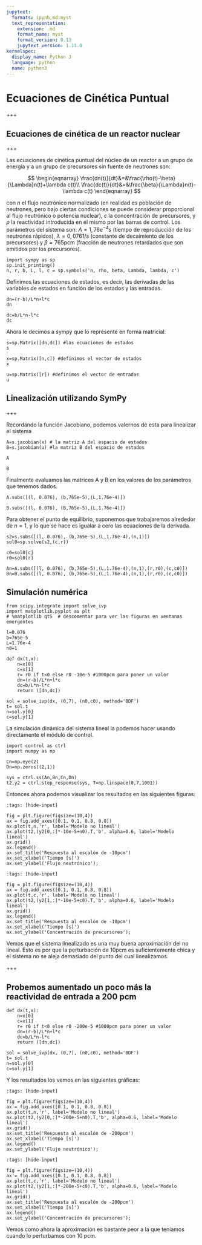 ```yaml
---
jupytext:
  formats: ipynb,md:myst
  text_representation:
    extension: .md
    format_name: myst
    format_version: 0.13
    jupytext_version: 1.11.0
kernelspec:
  display_name: Python 3
  language: python
  name: python3
---
```


# Ecuaciones de Cinética Puntual

+++

## Ecuaciones de cinética de un reactor nuclear

+++

Las ecuaciones de cinética puntual del núcleo de un reactor a un grupo de energía y a un grupo de precursores sin fuente de neutrones son:

$$
\begin{eqnarray}
\frac{dn(t)}{dt}&=&\frac{\rho(t)-\beta}{\Lambda}n(t)+\lambda c(t)\\
\frac{dc(t)}{dt}&=&\frac{\beta}{\Lambda}n(t)-\lambda c(t)
\end{eqnarray}
$$

con $n$ el flujo neutrónico normalizado (en realidad es población de neutrones, pero bajo ciertas condiciones se puede considerar proporcional al flujo neutrónico o potencia nuclear), $c$ la concentración de precursores, y $\rho$ la reactividad introducida en el mismo por las barras de control. Los parámetros del sistema son: $\Lambda = 1,76e^{-4} s$ (tiempo de reproducción de los neutrones rápidos), $\lambda = 0,076 1/s$ (constante de decaimiento de los precursores) y $\beta = 765$pcm (fracción de neutrones retardados que son emitidos por los precursores).

```{code-cell} ipython3
import sympy as sp
sp.init_printing()
n, r, b, L, l, c = sp.symbols('n, rho, beta, Lambda, lambda, c')
```

Definimos las ecuaciones de estados, es decir, las derivadas de las variables de estados en función de los estados y las entradas.

```{code-cell} ipython3
dn=(r-b)/L*n+l*c
dn
```

```{code-cell} ipython3
dc=b/L*n-l*c
dc
```

Ahora le decimos a sympy que lo represente en forma matricial:

```{code-cell} ipython3
s=sp.Matrix([dn,dc]) #las ecuaciones de estados
s
```

```{code-cell} ipython3
x=sp.Matrix([n,c]) #definimos el vector de estados
x
```

```{code-cell} ipython3
u=sp.Matrix([r]) #definimos el vector de entradas
u
```

## Linealización utilizando SymPy

+++

Recordando la función Jacobiano, podemos valernos de esta para linealizar el sistema

```{code-cell} ipython3
A=s.jacobian(x) # la matriz A del espacio de estados
B=s.jacobian(u) #la matriz B del espacio de estados
```

```{code-cell} ipython3
A
```

```{code-cell} ipython3
B
```

Finalmente evaluamos las matrices A y B en los valores de los parámetros que tenemos dados.

```{code-cell} ipython3
A.subs([(l, 0.076), (b,765e-5),(L,1.76e-4)])
```

```{code-cell} ipython3
B.subs([(l, 0.076), (B,765e-5),(L,1.76e-4)])
```

Para obtener el punto de equilibrio, suponemos que trabajaremos alrededor de $n=1$, y lo que se hace es igualar a cero las ecuaciones de la derivada.

```{code-cell} ipython3
s2=s.subs([(l, 0.076), (b,765e-5),(L,1.76e-4),(n,1)])
sol0=sp.solve(s2,(c,r))
```

```{code-cell} ipython3
c0=sol0[c]
r0=sol0[r]
```

```{code-cell} ipython3
An=A.subs([(l, 0.076), (b,765e-5),(L,1.76e-4),(n,1),(r,r0),(c,c0)])
Bn=B.subs([(l, 0.076), (b,765e-5),(L,1.76e-4),(n,1),(r,r0),(c,c0)])
```

## Simulación numérica

```{code-cell} ipython3
from scipy.integrate import solve_ivp
import matplotlib.pyplot as plt
# %matplotlib qt5  # descomentar para ver las figuras en ventanas emergentes
```

```{code-cell} ipython3
l=0.076
b=765e-5
L=1.76e-4
n0=1
```

```{code-cell} ipython3
def dx(t,x):
    n=x[0]
    c=x[1]
    r= r0 if t<0 else r0 -10e-5 #1000pcm para poner un valor
    dn=(r-b)/L*n+l*c
    dc=b/L*n-l*c
    return ([dn,dc])
```

```{code-cell} ipython3
sol = solve_ivp(dx, (0,7), (n0,c0), method='BDF')
t= sol.t
n=sol.y[0]
c=sol.y[1]
```

La simulación dinámica del sistema lineal la podemos hacer usando directamente el módulo de control.

```{code-cell} ipython3
import control as ctrl
import numpy as np
```

```{code-cell} ipython3
Cn=np.eye(2)
Dn=np.zeros((2,1))
```

```{code-cell} ipython3
sys = ctrl.ss(An,Bn,Cn,Dn)
t2,y2 = ctrl.step_response(sys, T=np.linspace(0,7,1001))
```

Entonces ahora podemos visualizar los resultados en las siguientes figuras:

```{code-cell} ipython3
:tags: [hide-input]

fig = plt.figure(figsize=(10,4))
ax = fig.add_axes([0.1, 0.1, 0.8, 0.8])
ax.plot(t,n,'r', label='Modelo no lineal')
ax.plot(t2,(y2[0,:]*-10e-5+n0).T,'b', alpha=0.6, label='Modelo lineal')
ax.grid()
ax.legend()
ax.set_title('Respuesta al escalón de -10pcm')
ax.set_xlabel('Tiempo [s]')
ax.set_ylabel('Flujo neutrónico');
```

```{code-cell} ipython3
:tags: [hide-input]

fig = plt.figure(figsize=(10,4))
ax = fig.add_axes([0.1, 0.1, 0.8, 0.8])
ax.plot(t,c,'r', label='Modelo no lineal')
ax.plot(t2,(y2[1,:]*-10e-5+c0).T,'b', alpha=0.6, label='Modelo lineal')
ax.grid()
ax.legend()
ax.set_title('Respuesta al escalón de -10pcm')
ax.set_xlabel('Tiempo [s]')
ax.set_ylabel('Concentración de precursores');
```

Vemos que el sistema linealizado es una muy buena aproximación del no lineal. Esto es por que la perturbación de 10pcm es suficientemente chica y el sistema no se aleja demasiado del punto del cual linealizamos.

+++

## Probemos aumentado un poco más la reactividad de entrada a 200 pcm

```{code-cell} ipython3
def dx(t,x):
    n=x[0]
    c=x[1]
    r= r0 if t<0 else r0 -200e-5 #1000pcm para poner un valor
    dn=(r-b)/L*n+l*c
    dc=b/L*n-l*c
    return ([dn,dc])
```

```{code-cell} ipython3
sol = solve_ivp(dx, (0,7), (n0,c0), method='BDF')
t= sol.t
n=sol.y[0]
c=sol.y[1]
```

Y los resultados los vemos en las siguientes gráficas:

```{code-cell} ipython3
:tags: [hide-input]

fig = plt.figure(figsize=(10,4))
ax = fig.add_axes([0.1, 0.1, 0.8, 0.8])
ax.plot(t,n,'r', label='Modelo no lineal')
ax.plot(t2,(y2[0,:]*-200e-5+n0).T,'b', alpha=0.6, label='Modelo lineal')
ax.grid()
ax.set_title('Respuesta al escalón de -200pcm')
ax.set_xlabel('Tiempo [s]')
ax.legend()
ax.set_ylabel('Flujo neutrónico');
```

```{code-cell} ipython3
:tags: [hide-input]

fig = plt.figure(figsize=(10,4))
ax = fig.add_axes([0.1, 0.1, 0.8, 0.8])
ax.plot(t,c,'r', label='Modelo no lineal')
ax.plot(t2,(y2[1,:]*-200e-5+c0).T,'b', alpha=0.6, label='Modelo lineal')
ax.grid()
ax.set_title('Respuesta al escalón de -200pcm')
ax.set_xlabel('Tiempo [s]')
ax.legend()
ax.set_ylabel('Concentración de precursores');
```

Vemos como ahora la aproximación es bastante peor a la que teníamos cuando lo perturbamos con 10 pcm.
